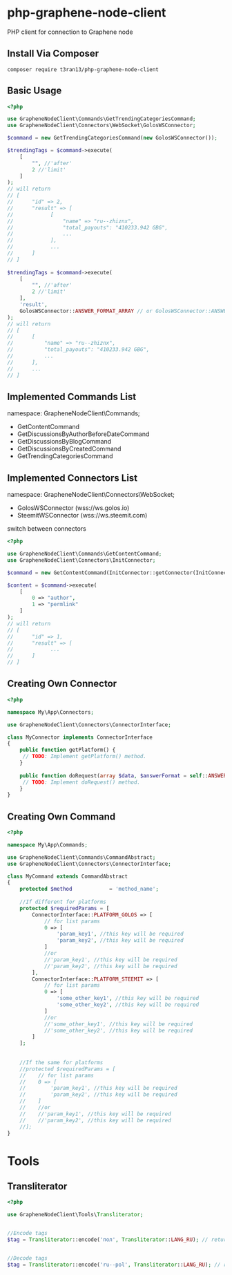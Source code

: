 # php-graphene-node-client
PHP client for connection to Graphene node


## Install Via Composer
```
composer require t3ran13/php-graphene-node-client
```

## Basic Usage
```php
<?php

use GrapheneNodeClient\Commands\GetTrendingCategoriesCommand;
use GrapheneNodeClient\Connectors\WebSocket\GolosWSConnector;

$command = new GetTrendingCategoriesCommand(new GolosWSConnector());

$trendingTags = $command->execute(
    [
        "", //'after'
        2 //'limit'
    ]
);
// will return
// [
//      "id" => 2,
//      "result" => [
//            [
//                "name" => "ru--zhiznx",
//                "total_payouts": "410233.942 GBG",
//                ...
//            ],
//            ...
//      ]
// ]
  
$trendingTags = $command->execute(
    [
        "", //'after'
        2 //'limit'
    ],
    'result',
    GolosWSConnector::ANSWER_FORMAT_ARRAY // or GolosWSConnector::ANSWER_FORMAT_OBJECT
);
// will return
// [
//      [
//          "name" => "ru--zhiznx",
//          "total_payouts": "410233.942 GBG",
//          ...
//      ],
//      ...
// ]


```
  
   

## Implemented Commands List

namespace: GrapheneNodeClient\Commands;

- GetContentCommand
- GetDiscussionsByAuthorBeforeDateCommand
- GetDiscussionsByBlogCommand
- GetDiscussionsByCreatedCommand
- GetTrendingCategoriesCommand
  
   

## Implemented Connectors List

namespace: GrapheneNodeClient\Connectors\WebSocket;

- GolosWSConnector (wss://ws.golos.io)
- SteemitWSConnector (wss://ws.steemit.com)

switch between connectors 
```php
<?php

use GrapheneNodeClient\Commands\GetContentCommand;
use GrapheneNodeClient\Connectors\InitConnector;

$command = new GetContentCommand(InitConnector::getConnector(InitConnector::PLATFORM_STEEMIT));

$content = $command->execute(
    [
        0 => "author",
        1 => "permlink"
    ]
);
// will return
// [
//      "id" => 1,
//      "result" => [
//            ...
//      ]
// ]


```

   

## Creating Own Connector
```php
<?php

namespace My\App\Connectors;

use GrapheneNodeClient\Connectors\ConnectorInterface;

class MyConnector implements ConnectorInterface 
{
    public function getPlatform() {
     // TODO: Implement getPlatform() method.
    }
    
    public function doRequest(array $data, $answerFormat = self::ANSWER_FORMAT_ARRAY) {
     // TODO: Implement doRequest() method.
    }
}


```
  
   

## Creating Own Command
```php
<?php

namespace My\App\Commands;

use GrapheneNodeClient\Commands\CommandAbstract;
use GrapheneNodeClient\Connectors\ConnectorInterface;

class MyCommand extends CommandAbstract 
{
    protected $method            = 'method_name';
    
    //If different for platforms
    protected $requiredParams = [
        ConnectorInterface::PLATFORM_GOLOS => [
            // for list params
            0 => [
                'param_key1', //this key will be required
                'param_key2', //this key will be required
            ]
            //or 
            //'param_key1', //this key will be required
            //'param_key2', //this key will be required
        ],
        ConnectorInterface::PLATFORM_STEEMIT => [
            // for list params
            0 => [
                'some_other_key1', //this key will be required
                'some_other_key2', //this key will be required
            ]
            //or 
            //'some_other_key1', //this key will be required
            //'some_other_key2', //this key will be required
        ]
    ];
    
    
    //If the same for platforms
    //protected $requiredParams = [
    //    // for list params
    //    0 => [
    //        'param_key1', //this key will be required
    //        'param_key2', //this key will be required
    //    ]
    //    //or 
    //    //'param_key1', //this key will be required
    //    //'param_key2', //this key will be required
    //];
}


```  
   

# Tools
## Transliterator


```php
<?php

use GrapheneNodeClient\Tools\Transliterator;


//Encode tags
$tag = Transliterator::encode('пол', Transliterator::LANG_RU); // return 'pol';


//Decode tags
$tag = Transliterator::encode('ru--pol', Transliterator::LANG_RU); // return 'пол';

```
